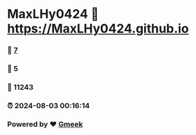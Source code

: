 # MaxLHy0424 :link: https://MaxLHy0424.github.io 
### :page_facing_up: [7](https://MaxLHy0424.github.io/tag.html) 
### :speech_balloon: 5 
### :hibiscus: 11243 
### :alarm_clock: 2024-08-03 00:16:14 
### Powered by :heart: [Gmeek](https://github.com/Meekdai/Gmeek)
